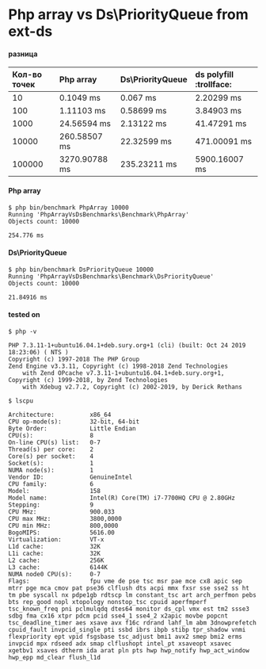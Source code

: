 # Php array vs Ds\PriorityQueue from ext-ds

#### разница

| Кол-во точек | Php array | Ds\PriorityQueue | ds polyfill :trollface:
| :--- | :--- | :--- | :--- |
| 10 | 0.1049 ms | 0.067 ms | 2.20299 ms |
| 100 | 1.11103 ms | 0.58699 ms | 3.84903 ms |
| 1000 | 24.56594 ms | 2.13122 ms | 41.47291 ms |
| 10000 | 260.58507 ms | 22.32599 ms | 471.00091 ms |
| 100000 | 3270.90788 ms | 235.23211 ms | 5900.16007 ms |

#### Php array

```
$ php bin/benchmark PhpArray 10000
Running 'PhpArrayVsDsBenchmarks\Benchmark\PhpArray'
Objects count: 10000

254.776 ms
```

#### Ds\PriorityQueue

```
$ php bin/benchmark DsPriorityQueue 10000
Running 'PhpArrayVsDsBenchmarks\Benchmark\DsPriorityQueue'
Objects count: 10000

21.84916 ms
```

#### tested on

```
$ php -v

PHP 7.3.11-1+ubuntu16.04.1+deb.sury.org+1 (cli) (built: Oct 24 2019 18:23:06) ( NTS )
Copyright (c) 1997-2018 The PHP Group
Zend Engine v3.3.11, Copyright (c) 1998-2018 Zend Technologies
    with Zend OPcache v7.3.11-1+ubuntu16.04.1+deb.sury.org+1, Copyright (c) 1999-2018, by Zend Technologies
    with Xdebug v2.7.2, Copyright (c) 2002-2019, by Derick Rethans
```

```
$ lscpu

Architecture:          x86_64
CPU op-mode(s):        32-bit, 64-bit
Byte Order:            Little Endian
CPU(s):                8
On-line CPU(s) list:   0-7
Thread(s) per core:    2
Core(s) per socket:    4
Socket(s):             1
NUMA node(s):          1
Vendor ID:             GenuineIntel
CPU family:            6
Model:                 158
Model name:            Intel(R) Core(TM) i7-7700HQ CPU @ 2.80GHz
Stepping:              9
CPU MHz:               900.033
CPU max MHz:           3800,0000
CPU min MHz:           800,0000
BogoMIPS:              5616.00
Virtualization:        VT-x
L1d cache:             32K
L1i cache:             32K
L2 cache:              256K
L3 cache:              6144K
NUMA node0 CPU(s):     0-7
Flags:                 fpu vme de pse tsc msr pae mce cx8 apic sep mtrr pge mca cmov pat pse36 clflush dts acpi mmx fxsr sse sse2 ss ht tm pbe syscall nx pdpe1gb rdtscp lm constant_tsc art arch_perfmon pebs bts rep_good nopl xtopology nonstop_tsc cpuid aperfmperf tsc_known_freq pni pclmulqdq dtes64 monitor ds_cpl vmx est tm2 ssse3 sdbg fma cx16 xtpr pdcm pcid sse4_1 sse4_2 x2apic movbe popcnt tsc_deadline_timer aes xsave avx f16c rdrand lahf_lm abm 3dnowprefetch cpuid_fault invpcid_single pti ssbd ibrs ibpb stibp tpr_shadow vnmi flexpriority ept vpid fsgsbase tsc_adjust bmi1 avx2 smep bmi2 erms invpcid mpx rdseed adx smap clflushopt intel_pt xsaveopt xsavec xgetbv1 xsaves dtherm ida arat pln pts hwp hwp_notify hwp_act_window hwp_epp md_clear flush_l1d
```